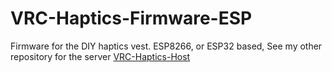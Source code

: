 # VRC-Haptics-Firmware-ESP
Firmware for the DIY haptics vest. ESP8266, or ESP32 based, 
See my other repository for the server [VRC-Haptics-Host](https://github.com/virtuallyaverage/VRC-Haptics-Host)
